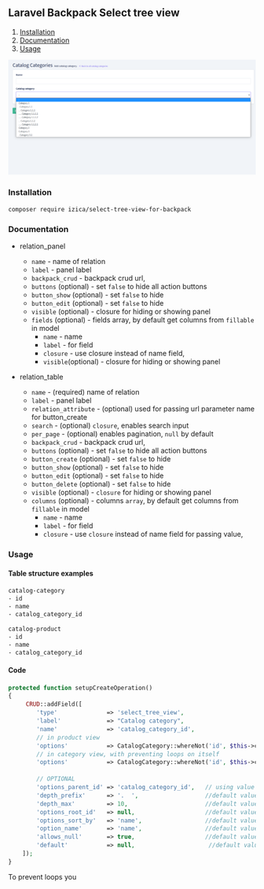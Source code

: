## Laravel Backpack Select tree view

1. [Installation](#installation)
2. [Documentation](#documentation)
3. [Usage](#usage)

![Alt text](screenshots/screenshot.png?raw=true "screenshot")

### Installation

```
composer require izica/select-tree-view-for-backpack
```

### Documentation

* relation_panel
    * `name` - name of relation
    * `label` - panel label
    * `backpack_crud` - backpack crud url,
    * `buttons` (optional) - set `false` to hide all action buttons
    * `button_show` (optional) - set `false` to hide
    * `button_edit` (optional) - set `false` to hide
    * `visible` (optional) - closure for hiding or showing panel
    * `fields` (optional) - fields array, by default get columns from `fillable` in model
        * `name` - name
        * `label` - for field
        * `closure` - use closure instead of name field,
        * `visible`(optional) - closure for hiding or showing panel

* relation_table
    * `name` - (required) name of relation
    * `label` - panel label
    * `relation_attribute` - (optional) used for passing url parameter name for button_create
    * `search` - (optional) `closure`, enables search input
    * `per_page` - (optional) enables pagination, `null` by default
    * `backpack_crud` - backpack crud url,
    * `buttons` (optional) - set `false` to hide all action buttons
    * `button_create` (optional) - set `false` to hide
    * `button_show` (optional) - set `false` to hide
    * `button_edit` (optional) - set `false` to hide
    * `button_delete` (optional) - set `false` to hide
    * `visible` (optional) - `closure` for hiding or showing panel
    * `columns` (optional) - columns `array`, by default get columns from `fillable` in model
        * `name` - name
        * `label` - for field
        * `closure` - use `closure` instead of name field for passing value,

### Usage

#### Table structure examples

```
catalog-category
- id
- name
- catalog_category_id
```

```
catalog-product
- id
- name
- catalog_category_id
```

#### Code

```php
protected function setupCreateOperation()
{
     CRUD::addField([
        'type'              => 'select_tree_view',
        'label'             => "Catalog category",
        'name'              => 'catalog_category_id',
        // in product view
        'options'           => CatalogCategory::whereNot('id', $this->crud->getCurrentEntryId())->get()->toArray(),
        // in category view, with preventing loops on itself
        'options'           => CatalogCategory::whereNot('id', $this->crud->getCurrentEntryId())->get()->toArray(),
   
        // OPTIONAL
        'options_parent_id' => 'catalog_category_id',   // using value from 'name' param by default
        'depth_prefix'      => '.  ',                   //default value
        'depth_max'         => 10,                      //default value
        'options_root_id'   => null,                    //default value
        'options_sort_by'   => 'name',                  //default value
        'option_name'       => 'name',                  //default value
        'allows_null'       => true,                    //default value
        'default'           => null,                     //default value
    ]);
}

```

To prevent loops you